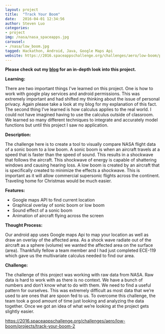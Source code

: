 ```yaml
---
layout: project
title:  "Track Your Boom"
date:   2016-04-01 12:34:56
author: Steven Luo
categories:
- project
img: /nasa/nasa_spaceapps.jpg
carousel:
- /nasa/low_boom.jpg
tagged: Hackathon, Android, Java, Google Maps Api
website: https://2016.spaceappschallenge.org/challenges/aero/low-boom/projects/track-your-boom-2
---
```

**Please check out my [blog](http://www.swluo.me/blog/nasa/hackathon/teamwork/coding/problem%20solving/Nasa-Space-Apps-2016) for an in-depth look into this project.**

**Learning:**

There are two important things I’ve learned on this project. One is how to work with google play services and android permissions. This was extremely important and had shifted my thinking about the issue of personal privacy. Again please take a look at my blog for my explanation of this fact. The second thing I’ve learned is how calculus applies to the real world. I could not have imagined having to use the calculus outside of classroom. We learned so many different techniques to integrate and accurately model functions but until this project I saw no application.


**Description:**

The challenge here is to create a tool to visually compare NASA flight data of a sonic boom to a low boom. A sonic boom is when an aircraft travels at a speed that is faster than the speed of sound. This results in a shockwave that follows the aircraft. This shockwave of energy is capable of shattering windows and causing hearing loss. A low boom is created by an aircraft that is specifically created to minimize the effects a shockwave. This is important as it will allow commercial supersonic flights across the continent. Traveling home for Christmas would be much easier.

**Features:**

* Google maps API to find current location
* Graphical overlay of sonic boom or low boom
* Sound effect of a sonic boom
* Animation of aircraft flying across the screen

**Thought Process:**

Our android app uses Google maps Api to map your location as well as draw an overlay of the affected area. As a shock wave radiate out of the aircraft as a sphere (volume) we wanted the affected area on the surface (area). Thankfully fellow a team member and I had just completed ECE-119 which gave us the multivariate calculus needed to find our area.

**Challenge:**

The challenge of this project was working with raw data from NASA. Raw data is hard to work with as there is no context. We have a bunch of numbers and don’t know what to do with them. We need to find a useful pattern for ourselves. This was extremely difficult as most data that we’re used to are ones that are spoon fed to us. To overcome this challenge, the team took a good amount of time just looking and analyzing the data together. Once we got an idea of what we’re looking at the project gets slightly easier.

[https://2016.spaceappschallenge.org/challenges/aero/low-boom/projects/track-your-boom-2  ](https://2016.spaceappschallenge.org/challenges/aero/low-boom/projects/track-your-boom-2)
